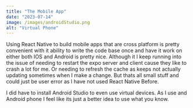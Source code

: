 ```yaml
---
title: "The Mobile App"
date: "2023-07-14"
image: /images/androidStudio.png
alt: "Virtual Phone"
---
```


Using React Native to build mobile apps that are cross platform is pretty convenient with it ability to write the code base once and have it work on either both IOS and Android is pretty nice. Although it I keep running into the issue of needing to restart the expo server and client cause they like to crash a lot for me. Or needing to refresh the cache as keeps not actually updating sometimes when I make a change. But thats all small stuff and could just be user error as I have not used React Native Before.

I did have to install Android Studio to even use virtual devices. As I use and Android phone I feel like its just a better idea to use what you know.

